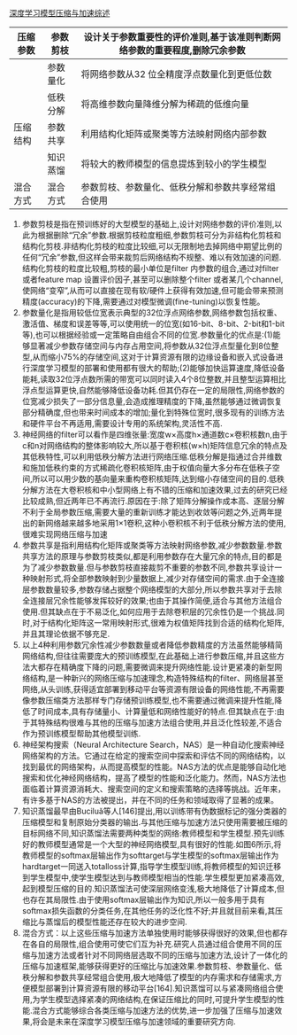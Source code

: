 [深度学习模型压缩与加速综述](C:\Users\hqq\Desktop\文献模型压缩\中文综述\_深度学习模型压缩与加速综述.pdf)

|压缩参数|参数剪枝| 设计关于参数重要性的评价准则,基于该准则判断网络参数的重要程度,删除冗余参数|
|---|---|---|
||参数量化| 将网络参数从32 位全精度浮点数量化到更低位数|
||低秩分解 |将高维参数向量降维分解为稀疏的低维向量|
|压缩结构|参数共享| 利用结构化矩阵或聚类等方法映射网络内部参数|
||知识蒸馏| 将较大的教师模型的信息提炼到较小的学生模型|
|混合方式|混合方式 |参数剪枝、参数量化、低秩分解和参数共享经常组合使用|

1. 参数剪枝是指在预训练好的大型模型的基础上,设计对网络参数的评价准则,以此为根据删除“冗余”参数.根据剪枝粒度粗细,参数剪枝可分为非结构化剪枝和结构化剪枝.非结构化剪枝的粒度比较细,可以无限制地去掉网络中期望比例的任何“冗余”参数,但这样会带来裁剪后网络结构不规整、难以有效加速的问题.结构化剪枝的粒度比较粗,剪枝的最小单位是filter 内参数的组合,通过对filter 或者feature map 设置评价因子,甚至可以删除整个filter 或者某几个channel,使网络“变窄”,从而可以直接在现有软/硬件上获得有效加速,但可能会带来预测精度(accuracy)的下降,需要通过对模型微调(fine-tuning)以恢复性能。
2. 参数量化是指用较低位宽表示典型的32位浮点网络参数,网络参数包括权重、激活值、梯度和误差等等,可以使用统一的位宽(如16-bit、8-bit、2-bit和1-bit等),也可以根据经验或一定策略自由组合不同的位宽.参数量化的优点是:(1)能够显著减少参数存储空间与内存占用空间,将参数从32位浮点型量化到8位整型,从而缩小75%的存储空间,这对于计算资源有限的边缘设备和嵌入式设备进行深度学习模型的部署和使用都有很大的帮助;(2)能够加快运算速度,降低设备能耗,读取32位浮点数所需的带宽可以同时读入4个8位整数,并且整型运算相比浮点型运算更快,自然能够降低设备功耗.但其仍存在一定的局限性,网络参数的位宽减少损失了一部分信息量,会造成推理精度的下降,虽然能够通过微调恢复部分精确度,但也带来时间成本的增加;量化到特殊位宽时,很多现有的训练方法和硬件平台不再适用,需要设计专用的系统架构,灵活性不高.
3. 神经网络的filter可以看作是四维张量:宽度w×高度h×通道数c×卷积核数n,由于c和n对网络结构的整体影响较大,所以基于卷积核(w×h)矩阵信息冗余的特点及其低秩特性,可以利用低秩分解方法进行网络压缩.低秩分解是指通过合并维数和施加低秩约束的方式稀疏化卷积核矩阵,由于权值向量大多分布在低秩子空间,所以可以用少数的基向量来重构卷积核矩阵,达到缩小存储空间的目的.低秩分解方法在大卷积核和中小型网络上有不错的压缩和加速效果,过去的研究已经比较成熟,但近两年已不再流行.原因在于:除了矩阵分解操作成本高、逐层分解不利于全局参数压缩,需要大量的重新训练才能达到收敛等问题之外,近两年提出的新网络越来越多地采用1×1卷积,这种小卷积核不利于低秩分解方法的使用,很难实现网络压缩与加速
4. 参数共享是指利用结构化矩阵或聚类等方法映射网络参数,减少参数数量.参数共享方法的原理与参数剪枝类似,都是利用参数存在大量冗余的特点,目的都是为了减少参数数量.但与参数剪枝直接裁剪不重要的参数不同,参数共享设计一种映射形式,将全部参数映射到少量数据上,减少对存储空间的需求.由于全连接层参数数量较多,参数存储占据整个网络模型的大部分,所以参数共享对于去除全连接层冗余性能够发挥较好的效果;也由于其操作简便,适合与其他方法组合使用.但其缺点在于不易泛化,如何应用于去除卷积层的冗余性仍是一个挑战.同时,对于结构化矩阵这一常用映射形式,很难为权值矩阵找到合适的结构化矩阵,并且其理论依据不够充足.
5. 以上4种利用参数冗余性减少参数数量或者降低参数精度的方法虽然能够精简网络结构,但往往需要庞大的预训练模型,在此基础上进行参数压缩,并且这些方法大都存在精确度下降的问题,需要微调来提升网络性能.设计更紧凑的新型网络结构,是一种新兴的网络压缩与加速理念,构造特殊结构的filter、网络层甚至网络,从头训练,获得适宜部署到移动平台等资源有限设备的网络性能,不再需要像参数压缩类方法那样专门存储预训练模型,也不需要通过微调来提升性能,降低了时间成本,具有存储量小、计算量低和网络性能好的特点.但其缺点在于:由于其特殊结构很难与其他的压缩与加速方法组合使用,并且泛化性较差,不适合作为预训练模型帮助其他模型训练.
6. 神经架构搜索（Neural Architecture Search，NAS）是一种自动化搜索神经网络架构的方法。它通过在给定的搜索空间中探索和评估不同的网络结构，以找到最优的网络架构，从而提高模型的性能。NAS方法的优点是能够自动化地搜索和优化神经网络结构，提高了模型的性能和泛化能力。然而，NAS方法也面临着计算资源消耗大、搜索空间的定义和搜索策略的选择等挑战。近年来，有许多基于NAS的方法被提出，并在不同的任务和领域取得了显著的成果。
7. 知识蒸馏最早由Buciluǎ等人[146]提出,用以训练带有伪数据标记的强分类器的压缩模型和复制原始分类器的输出.与其他压缩与加速方法只使用需要被压缩的目标网络不同,知识蒸馏法需要两种类型的网络:教师模型和学生模型.预先训练好的教师模型通常是一个大型的神经网络模型,具有很好的性能.如图6所示,将教师模型的softmax层输出作为softtarget与学生模型的softmax层输出作为hardtarget一同送入totalloss计算,指导学生模型训练,将教师模型的知识迁移到学生模型中,使学生模型达到与教师模型相当的性能.学生模型更加紧凑高效,起到模型压缩的目的.知识蒸馏法可使深层网络变浅,极大地降低了计算成本,但也存在其局限性.由于使用softmax层输出作为知识,所以一般多用于具有softmax损失函数的分类任务,在其他任务的泛化性不好;并且就目前来看,其压缩比与蒸馏后的模型性能还存在较大的进步空间.
8.  混合方式：以上这些压缩与加速方法单独使用时能够获得很好的效果,但也都存在各自的局限性,组合使用可使它们互为补充.研究人员通过组合使用不同的压缩与加速方法或者针对不同网络层选取不同的压缩与加速方法,设计了一体化的压缩与加速框架,能够获得更好的压缩比与加速效果.参数剪枝、参数量化、低秩分解和参数共享经常组合使用,极大地降低了模型的内存需求和存储需求,方便模型部署到计算资源有限的移动平台[164].知识蒸馏可以与紧凑网络组合使用,为学生模型选择紧凑的网络结构,在保证压缩比的同时,可提升学生模型的性能.混合方式能够综合各类压缩与加速方法的优势,进一步加强了压缩与加速效果,将会是未来在深度学习模型压缩与加速领域的重要研究方向.


